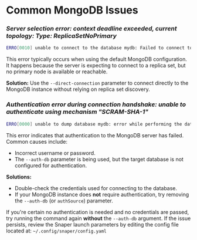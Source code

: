# Common MongoDB Issues

### *Server selection error: context deadline exceeded, current topology: Type: ReplicaSetNoPrimary*

```bash
ERRO[0010] unable to connect to the database mydb: Failed to connect to mongodb://admin:***@127.0.0.1:27027/mydb?appName=snaper-v3.8.4: failed to ping MongoDB: server selection error: context deadline exceeded, current topology: { Type: ReplicaSetNoPrimary, Servers: [{ Addr: localhost:27017, Type: Unknown, Last error: dial tcp [::1]:27017: connect: connection refused }, ] }
```

This error typically occurs when using the default MongoDB configuration. It happens because the server is expecting to connect to a replica set, but no primary node is available or reachable.

**Solution:**
Use the `--direct-connection` parameter to connect directly to the MongoDB instance without relying on replica set discovery.


### *Authentication error during connection handshake: unable to authenticate using mechanism "SCRAM-SHA-1"*

```bash
ERRO[0000] unable to dump database mydb: error while performing the database dump: exit status 1 (executed=/usr/bin/mongodump --uri=mongodb://127.0.0.1:27027/mydb?appName=snaper-v3.8.4&authSource=admin&directConnection=true --archive=/tmp/snaper/dump-mydb2765302789, output=2025-03-29T10:48:41.555+0000     Failed: can't create session: failed to connect to mongodb://127.0.0.1:27027/mydb?appName=snaper-v3.8.4&authSource=admin&directConnection=true: connection() error occurred during connection handshake: auth error: sasl conversation error: unable to authenticate using mechanism "SCRAM-SHA-1": (AuthenticationFailed) Authentication failed.
```

This error indicates that authentication to the MongoDB server has failed. Common causes include:
- Incorrect username or password.
- The `--auth-db` parameter is being used, but the target database is not configured for authentication.

**Solutions:**

- Double-check the credentials used for connecting to the database.
- If your MongoDB instance does **not** require authentication, try removing the `--auth-db` (or `authSource`) parameter.

If you're certain no authentication is needed and no credentials are passed, try running the command again **without** the `--auth-db` argument.
If the issue persists, review the Snaper launch parameters by editing the config file located at:
`~/.config/snaper/config.yaml`
